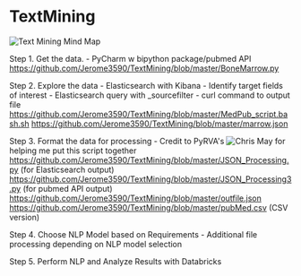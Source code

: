 # TextMining

![Text Mining Mind Map](https://user-images.githubusercontent.com/9680556/32329379-4e50d368-bfb3-11e7-9c14-5ad25b6d7d51.PNG)

Step 1. Get the data.
            - PyCharm w bipython package/pubmed API
            https://github.com/Jerome3590/TextMining/blob/master/BoneMarrow.py

Step 2. Explore the data
            - Elasticsearch with Kibana
            - Identify target fields of interest
            - Elasticsearch query with _sourcefilter
            - curl command to output file
            https://github.com/Jerome3590/TextMining/blob/master/MedPub_script.bash.sh
            https://github.com/Jerome3590/TextMining/blob/master/marrow.json
                
Step 3. Format the data for processing
            - Credit to PyRVA's ![Chris May](https://github.com/Chris-May) for helping me put this script together            
            https://github.com/Jerome3590/TextMining/blob/master/JSON_Processing.py (for Elasticsearch output)
            https://github.com/Jerome3590/TextMining/blob/master/JSON_Processing3.py (for pubmed API output)
            https://github.com/Jerome3590/TextMining/blob/master/outfile.json
            https://github.com/Jerome3590/TextMining/blob/master/pubMed.csv (CSV version)

Step 4. Choose NLP Model based on Requirements
            - Additional file processing depending on NLP model selection
    
Step 5. Perform NLP and Analyze Results with Databricks
